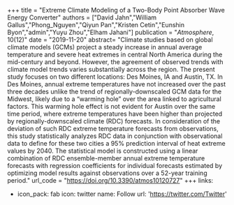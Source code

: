 +++
title = "Extreme Climate Modeling of a Two-Body Point Absorber Wave Energy Converter"
authors = ["David Jahn","William Gallus","Phong_Nguyen","Qiyun Pan","Kristen Cetin","Eunshin Byon","admin","Yuyu Zhou","Elham Jahani"]
publication = "*Atmosphere*, 10(12)"
date = "2019-11-20"
abstract= "Climate studies based on global climate models (GCMs) project a steady increase in annual average temperature and severe heat extremes in central North America during the mid-century and beyond. However, the agreement of observed trends with climate model trends varies substantially across the region. The present study focuses on two different locations: Des Moines, IA and Austin, TX. In Des Moines, annual extreme temperatures have not increased over the past three decades unlike the trend of regionally-downscaled GCM data for the Midwest, likely due to a “warming hole” over the area linked to agricultural factors. This warming hole effect is not evident for Austin over the same time period, where extreme temperatures have been higher than projected by regionally-downscaled climate (RDC) forecasts. In consideration of the deviation of such RDC extreme temperature forecasts from observations, this study statistically analyzes RDC data in conjunction with observational data to define for these two cities a 95% prediction interval of heat extreme values by 2040. The statistical model is constructed using a linear combination of RDC ensemble-member annual extreme temperature forecasts with regression coefficients for individual forecasts estimated by optimizing model results against observations over a 52-year training period."
url_code = "https://doi.org/10.3390/atmos10120727"
+++
links:
  - icon_pack: fab
    icon: twitter
    name: Follow
    url: 'https://twitter.com/Twitter'